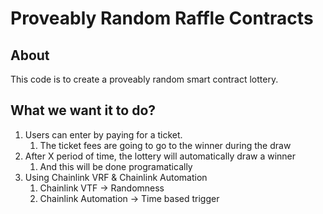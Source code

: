 # Proveably Random Raffle Contracts

## About

This code is to create a proveably random smart contract lottery.

## What we want it to do?

1. Users can enter by paying for a ticket.
   1. The ticket fees are going to go to the winner during the draw
2. After X period of time, the lottery will automatically draw a winner
   1. And this will be done programatically
3. Using Chainlink VRF & Chainlink Automation
   1. Chainlink VTF -> Randomness
   2. Chainlink Automation -> Time based trigger
